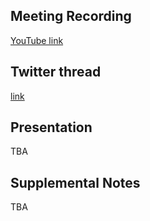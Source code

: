 ## Meeting Recording

[YouTube link](https://youtu.be/sJw7PAB6hJ8)

## Twitter thread

[link](https://twitter.com/Orthogonal_Lab/status/1386031116843372547)

## Presentation

TBA

## Supplemental Notes

TBA
